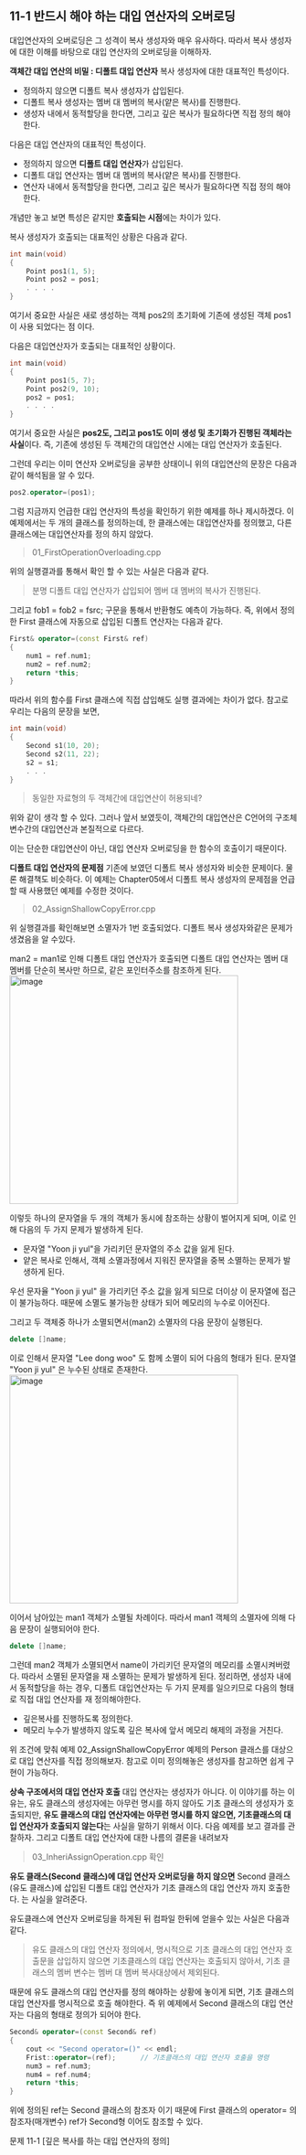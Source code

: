 11-1 반드시 해야 하는 대입 연산자의 오버로딩
---
대입연산자의 오버로딩은 그 성격이 복사 생성자와 매우 유사하다. 따라서 복사 생성자에 대한 이해를 바탕으로 대입 연산자의 오버로딩을 이해하자.

**객체간 대입 연산의 비밀 : 디폴트 대입 연산자**
복사 생성자에 대한 대표적인 특성이다.
* 정의하지 않으면 디폴트 복사 생성자가 삽입된다.
* 디폴트 복사 생성자는 멤버 대 멤버의 복사(얕은 복사)를 진행한다.
* 생성자 내에서 동적할당을 한다면, 그리고 깊은 복사가 필요하다면 직접 정의 해야한다.

다음은 대입 연산자의 대표적인 특성이다.
* 정의하지 않으면 **디폴트 대입 연산자**가 삽입된다.
* 디폴트 대입 연산자는 멤버 대 멤버의 복사(얕은 복사)를 진행한다.
* 연산자 내에서 동적할당을 한다면, 그리고 깊은 복사가 필요하다면 직접 정의 해야한다.

개념만 놓고 보면 특성은 같지만 **호출되는 시점**에는 차이가 있다.

복사 생성자가 호출되는 대표적인 상황은 다음과 같다.
``` C++
int main(void)
{
    Point pos1(1, 5);
    Point pos2 = pos1;
    . . . .
}
```

여기서 중요한 사실은 새로 생성하는 객체 pos2의 초기화에 기존에 생성된 객체 pos1이 사용 되었다는 점 이다.

다음은 대입연산자가 호출되는 대표적인 상황이다.
``` C++
int main(void)
{
    Point pos1(5, 7);
    Point pos2(9, 10);
    pos2 = pos1;
    . . . .
}
```
여기서 중요한 사실은 **pos2도, 그리고 pos1도 이미 생성 및 초기화가 진행된 객체라는 사실**이다. 즉, 기존에 생성된 두 객체간의 대입연산 시에는 대입 연산자가 호출된다. 

그런데 우리는 이미 연산자 오버로딩을 공부한 상태이니 위의 대입연산의 문장은 다음과 같이 해석됨을 알 수 있다.

``` C++
pos2.operator=(pos1);
```

그럼 지금까지 언급한 대입 연산자의 특성을 확인하기 위한 예제를 하나 제시하겠다. 이 예제에서는 두 개의 클래스를 정의하는데, 한 클래스에는 대입연산자를 정의했고, 다른 클래스에는 대입연산자를 정의 하지 않았다.
> 01_FirstOperationOverloading.cpp

위의 실행결과를 통해서 확인 할 수 있는 사실은 다음과 같다.
> 분명 디폴트 대입 연산자가 삽입되어 멤버 대 멤버의 복사가 진행된다.

그리고 fob1 = fob2 = fsrc; 구문을 통해서 반환형도 예측이 가능하다. 즉, 위에서 정의한 First 클래스에 자동으로 삽입된 디폴트 연산자는 다음과 같다.

``` C++
First& operator=(const First& ref)
{
    num1 = ref.num1;
    num2 = ref.num2;
    return *this;
}
```

따라서 위의 함수를 First 클래스에 직접 삽입해도 실행 결과에는 차이가 없다. 참고로 우리는 다음의 문장을 보면, 

``` C++
int main(void)
{
    Second s1(10, 20);
    Second s2(11, 22);
    s2 = s1;
    . . .
}
```

> 동일한 자료형의 두 객체간에 대입연산이 허용되네?

위와 같이 생각 할 수 있다. 그러나 앞서 보였듯이, 객체간의 대입연산은 C언어의 구조체 변수간의 대입연산과 본질적으로 다르다.

이는 단순한 대입연산이 아닌, 대입 연산자 오버로딩을 한 함수의 호출이기 때문이다.

**디폴트 대입 연산자의 문제점**
기존에 보였던 디폴트 복사 생성자와 비슷한 문제이다. 물론 해결책도 비슷하다. 
이 예제는 Chapter05에서 디폴트 복사 생성자의 문제점을 언급할 때 사용했던 예제를 수정한 것이다.

> 02_AssignShallowCopyError.cpp

위 실행결과를 확인해보면 소멸자가 1번 호출되었다. 디폴트 복사 생성자와같은 문제가 생겼음을 알 수있다.

man2 = man1로 인해 디폴트 대입 연산자가 호출되면 디폴트 대입 연산자는 멤버 대 멤버를 단순히 복사만 하므로, 같은 포인터주소를 참조하게 된다.
<img width="400" alt="image" src="https://user-images.githubusercontent.com/52594760/104122602-5c5a9f80-5389-11eb-9345-64af98598aa7.png">


이렇듯 하나의 문자열을 두 개의 객체가 동시에 참조하는 상황이 벌어지게 되며, 이로 인해 다음의 두 가지 문제가 발생하게 된다.
* 문자열 "Yoon ji yul"을 가리키던 문자열의 주소 값을 잃게 된다.
* 얕은 복사로 인해서, 객체 소멸과정에서 지워진 문자열을 중복 소멸하는 문제가 발생하게 된다.

우선 문자율 "Yoon ji yul" 을 가리키던 주소 값을 잃게 되므로 더이상 이 문자열에 접근이 불가능하다. 때문에 소멸도 불가능한 상태가 되어 메모리의 누수로 이어진다.

그리고 두 객체중 하나가 소멸되면서(man2) 소멸자의 다음 문장이 실행된다.
``` C++
delete []name;
```
이로 인해서 문자열 "Lee dong woo" 도 함께 소멸이 되어 다음의 형태가 된다.
문자열 "Yoon ji yul" 은 누수된 상태로 존재한다.
<img width="400" alt="image" src=https://user-images.githubusercontent.com/52594760/104122664-a774b280-5389-11eb-8947-4558013bf750.png>

이어서 남아있는 man1 객체가 소멸될 차례이다. 따라서 man1 객체의 소멸자에 의해 다음 문장이 실행되어야 한다.

``` C++
delete []name;
```
그런데 man2 객체가 소멸되면서 name이 가리키던 문자열의 메모리를 소멸시켜버렸다. 따라서 소멸된 문자열을 재 소멸하는 문제가 발생하게 된다. 정리하면,
생성자 내에서 동적할당을 하는 경우, 디폴트 대입연산자는 두 가지 문제를 일으키므로 다음의 형태로 직접 대입 연산자를 재 정의해야한다.
* 깊은복사를 진행하도록 정의한다.
* 메모리 누수가 발생하지 않도록 깊은 복사에 앞서 메모리 해제의 과정을 거친다.

위 조건에 맞춰 예제 02_AssignShallowCopyError 예제의 Person 클래스를 대상으로 대입 연산자를 직접 정의해보자. 참고로 이미 정의해놓은 생성자를 참고하면 쉽게 구현이 가능하다. 

**상속 구조에서의 대입 연산자 호출**
대입 연산자는 생성자가 아니다. 이 이야기를 하는 이유는, 유도 클래스의 생성자에는 아무런 명시를 하지 않아도 기초 클래스의 생성자가 호출되지만, **유도 클래스의 대입 연산자에는 아무런 명시를 하지 않으면, 기초클래스의 대입 연산자가 호출되지 않는다**는 사실을 말하기 위해서 이다.
다음 예제를 보고 결과를 관찰하자. 그리고 디폴트 대입 연산자에 대한 나름의 결론을 내려보자

> 03_InheriAssignOperation.cpp 확인

**유도 클래스(Second 클래스)에 대입 연산자 오버로딩을 하지 않으면**
Second 클래스(유도 클래스)에 삽입된 디폴트 대입 연산자가 기초 클래스의 대입 연산자 까지 호출한다. 는 사실을 알려준다. 

유도클래스에 연산자 오버로딩을 하게된 뒤 컴파일 한뒤에 얻을수 있는 사실은 다음과 같다.
> 유도 클래스의 대입 연산자 정의에서, 명시적으로 기초 클래스의 대입 연산자 호출문을 삽입하지 않으면 기초클래스의 대입 연산자는 호출되지 않아서, 기초 클래스의 멤버 변수는 멤버 대 멤버 복사대상에서 제외된다.

때문에 유도 클래스의 대입 연산자를 정의 해야하는 상황에 놓이게 되면, 기초 클래스의 대입 연산자를 명시적으로 호출 해야한다. 즉 위 예제에서 Second 클래스의 대입 연산자는 다음의 형태로 정의가 되어야 한다.

``` C++
Second& operator=(const Second& ref)
{
    cout << "Second operator=()" << endl;
    Frist::operator=(ref);      // 기초클래스의 대입 연산자 호출을 명령
    num3 = ref.num3;
    num4 = ref.num4;
    return *this;
}
```
위에 정의된 ref는 Second 클래스의 참조자 이기 때문에 First 클래스의 operator= 의 참조자(매개변수) ref가 Second형 이어도 참조할 수 있다.

문제 11-1 [깊은 복사를 하는 대입 연산자의 정의]
